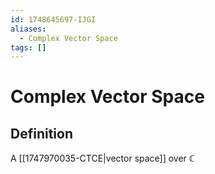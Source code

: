 ```yaml
---
id: 1748645697-IJGI
aliases:
  - Complex Vector Space
tags: []
---
```


# Complex Vector Space

## Definition

A [[1747970035-CTCE|vector space]] over $\mathbb{C}$
